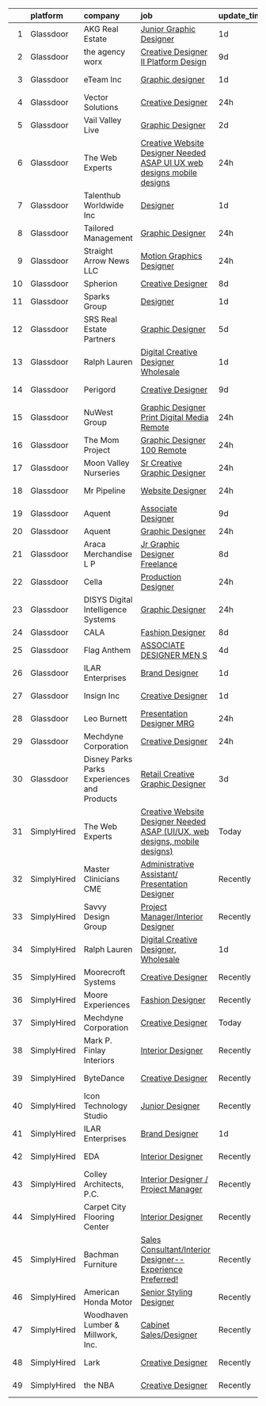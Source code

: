 

|    | platform    | company                                      | job                                                                                                                                                                                                                                                                                                                                                                                                                                                                                                                                                                                                                                                                                                                                                                                                                                                                                                                                                                                                                                                                                                       | update_time   | location           |
|---:|:------------|:---------------------------------------------|:----------------------------------------------------------------------------------------------------------------------------------------------------------------------------------------------------------------------------------------------------------------------------------------------------------------------------------------------------------------------------------------------------------------------------------------------------------------------------------------------------------------------------------------------------------------------------------------------------------------------------------------------------------------------------------------------------------------------------------------------------------------------------------------------------------------------------------------------------------------------------------------------------------------------------------------------------------------------------------------------------------------------------------------------------------------------------------------------------------|:--------------|:-------------------|
|  1 | Glassdoor   | AKG Real Estate                              | [Junior Graphic Designer](https://www.glassdoor.com/partner/jobListing.htm?pos=110&ao=1110586&s=58&guid=00000181d76dc5cab8f57aef4a4b9a5b&src=GD_JOB_AD&t=SR&vt=w&ea=1&cs=1_4226e98d&cb=1657176704817&jobListingId=1007985345638&cpc=3DB599BF2F4828F0&jrtk=3-0-1g7bmrhfch4e3801-1g7bmrhfui160801-0bd8220d04aa45e5--6NYlbfkN0Cp_WSJKd_Pz82imZmURPbhd3kYBsiZi4lpMLOH6vOlLCN-9PvZBA8RYGLaHFNNIHT1RTGKDHn84jeI_7favQgkIz3Obtc5Udoc2MKBcSCDP_RBgh2VwZFyfkiYo-s07fovGp_QnKxkV49C9kdlswmNKP7ebDa3SVAk778WucytpAzTkmXbzE4zVAvXhgHW2jPY6ZR02X6nVYfcL2447TYwclDzf_Tvtpaueo_etR56ajmPl7sxLrgyD-RdLipPZBxT5oTOMc5U4dxcvNFRiT5W4EJ9n6QmVYWwmBMJhzj9mAjvcUrJW9mHvj6BRD5TS54oOLQDmXaAJ7icgAbAwUbDAhgk2oLL0bjtRDlQ7Gw3D84qRucTDGrbqsgyZh0i7UNZfc_J66ZKXe8kqN8-VDeS1fUlX2WX_Daf_sBFJnebIwhMjTzPGrjwl0LH-Mc2oF49ZfAYkKn4cQ1mDreMdiBVSiPX8BPZhbvVhaaLPdJ1TzIjmuxOvbHYI1NrRhBX2WM%3D)                                                                                                                                                                                                                                          | 1d            | Beverly Hills, CA  |
|  2 | Glassdoor   | the agency worx                              | [Creative Designer II   Platform Design](https://www.glassdoor.com/partner/jobListing.htm?pos=120&ao=1110586&s=58&guid=00000181d76dc5cab8f57aef4a4b9a5b&src=GD_JOB_AD&t=SR&vt=w&ea=1&cs=1_4116bdc7&cb=1657176704819&jobListingId=1007967388610&cpc=47CFDC01B3F81FAC&jrtk=3-0-1g7bmrhfch4e3801-1g7bmrhfui160801-ea421f23190e490b--6NYlbfkN0CNOKpjDIEH11s39GTuUki_mvxNbnX5BtDlH5CMrheAnKze_5JrwQ4joDkGUDohP_RmLZiMGzOHyV62I3uscvtMeEOIZnFMwNxg_rIRdYxDc49ZBV4M2uPsZyeNR_NLMwYvhagTLkk-lC0Yt5l_n_BfvjBySzzq1Std7DAqX26MZ-MtoTjK8Mmes3cPygVqJkuvrqRPH86p_w-lCCLNaqIoOJm1LGLfuD2BEBK0Y2b0HfKnQX8Q05SNEfzg3DIybYrI8u1sImJ_enBD4dktrypkW-uxVIrLvu6DiKIKrnpGaD8-bLWfVCyRtjNgLt1ykhCfgKu6Vw1WtincyOty-Uh69ReNTuXxAwb4pd-EbaTL34Fm-jZv0x7zavAidRm8xLX9h4hdk4iZANTv1ns_ZDHjzROVR9iv0eEVLzrW4llUoa-6Ohf9Yt03c3YagqlRECQTwrC1l5_H20DxoF-gRffKJNDQiyarfE_EjAL_oS6I9dDuCi7yDxki2Zf1Yzodp0q-d7giJ5r5had7dfH1fVwQ)                                                                                                                                                                                                         | 9d            | Bristol, CT        |
|  3 | Glassdoor   | eTeam Inc                                    | [Graphic designer](https://www.glassdoor.com/partner/jobListing.htm?pos=119&ao=1110586&s=58&guid=00000181d76dc5cab8f57aef4a4b9a5b&src=GD_JOB_AD&t=SR&vt=w&ea=1&cs=1_16280847&cb=1657176704819&jobListingId=1007986351950&cpc=9908D8D4413DBB8A&jrtk=3-0-1g7bmrhfch4e3801-1g7bmrhfui160801-f825e0b7b61fe252--6NYlbfkN0Dtmpfj98iB4C0jJJOWen3Era3IQfJzNZ4PFwBIKpo80E20bU78zJ3qEgsYTK5DSPzLLkBVNyadh0rdH9EF4yLyau84lI-dsFyU0Rlj9TyWPzzbxg0XzhRA7rZ6QIexTYRXlMHvtOncT7tygNVqgTozYyKwrg4XeRQTpqT0o1qjjyj8pwWZt7ssGpT7OSNAYfZYNfHuJlaC5DDZKfZrmLId2FTFnprUNMHDi3vPRq8u-n7o6kFCzHIi4wxhzYynT_YIqb854HfTmB3oe_MWg-fJa4QNusG9VgnOTbTmTRrbjdjo1jY8MpTVONIsO9bKV5ZJH8RF8CA1LpkE2rUNmk7-MVaK4-0uIRyJKNgso4qfGKGEO4-ZRCMPFfod6dVkA1fmeP7avSAA5_FN0BCiCW7cfO9zEk3F1gyW3rDUc89ySp3xyMs81qC4ipQoOJDYDAO2RVhN-qzW62k5tcFgsrmeroB8A0x2jL8wlNeQkuYC-CyIf6JA2nq9OSiiDbVtRho%3D)                                                                                                                                                                                                                                                 | 1d            | San Mateo, CA      |
|  4 | Glassdoor   | Vector Solutions                             | [Creative Designer](https://www.glassdoor.com/partner/jobListing.htm?pos=123&ao=1136043&s=58&guid=00000181d76dc5cab8f57aef4a4b9a5b&src=GD_JOB_AD&t=SR&vt=w&cs=1_faeccb38&cb=1657176704819&jobListingId=1007987063991&jrtk=3-0-1g7bmrhfch4e3801-1g7bmrhfui160801-9cbdacf844987992-)                                                                                                                                                                                                                                                                                                                                                                                                                                                                                                                                                                                                                                                                                                                                                                                                                        | 24h           | Tampa, FL          |
|  5 | Glassdoor   | Vail Valley Live                             | [Graphic Designer](https://www.glassdoor.com/partner/jobListing.htm?pos=126&ao=1136043&s=58&guid=00000181d76dc5cab8f57aef4a4b9a5b&src=GD_JOB_AD&t=SR&vt=w&ea=1&cs=1_c4a22cc2&cb=1657176704819&jobListingId=1007982837774&jrtk=3-0-1g7bmrhfch4e3801-1g7bmrhfui160801-a68e0fb8a05972df-)                                                                                                                                                                                                                                                                                                                                                                                                                                                                                                                                                                                                                                                                                                                                                                                                                    | 2d            | Remote             |
|  6 | Glassdoor   | The Web Experts                              | [Creative Website Designer Needed ASAP  UI UX  web designs  mobile designs ](https://www.glassdoor.com/partner/jobListing.htm?pos=122&ao=1136043&s=58&guid=00000181d76dc5cab8f57aef4a4b9a5b&src=GD_JOB_AD&t=SR&vt=w&ea=1&cs=1_86dd03cf&cb=1657176704819&jobListingId=1007987314718&jrtk=3-0-1g7bmrhfch4e3801-1g7bmrhfui160801-006496345e05e91e-)                                                                                                                                                                                                                                                                                                                                                                                                                                                                                                                                                                                                                                                                                                                                                          | 24h           | Remote             |
|  7 | Glassdoor   | Talenthub Worldwide  Inc                     | [Designer](https://www.glassdoor.com/partner/jobListing.htm?pos=115&ao=1110586&s=58&guid=00000181d76dc5cab8f57aef4a4b9a5b&src=GD_JOB_AD&t=SR&vt=w&ea=1&cs=1_5e42dfd1&cb=1657176704818&jobListingId=1007985164553&cpc=D2F1DE17EE1F43B9&jrtk=3-0-1g7bmrhfch4e3801-1g7bmrhfui160801-235263681726ef77--6NYlbfkN0DpwFV3tuw9vFlML3xauMsT_S9XsNg3VdZNHiuyFzGFE3ciwNCiWa1qTVbJP6xa3o2LxMMZ4nmOrbQWZZmSeQSJp7jAIF5wJnYo_xm1wwDSxS-33VXueNxlzEwkCa_xbDXKP2wax79ACfvm58Wh6fbEZxSlqzx40MWPxA-XTeMtz8S7Ounmxh-1EjWngoibK7dLhR7L6onrtQ-9M4GhVD-ZAOYr1GLCKg5LKKOI8uIUAQd61B23u2VMXJj1H0LkBiH5zTkxJrsd_EYM7eMFRdw8NiWGh4Z1StcrRVmt8LQ3qGyQwsg2EDpCDeN9cobU_YlNC7JdnHcuUc95C-EvIH2xz6q9GvvlTWswGsHRQ_3_F9Pi7drqPkl7iTYfCc-P6LspEcmiC6OvvuAKjA7Q7g5RSTvgjTYJ5HhaBZ65JK9MXgnVL5drdwJjCmw5T4sIpW7qU_jRaUqzklOuI2_X6s0kKf_qgymOITmn-Fc_YssEaqrfR11FkpDA67oOwKAEPfPRcp5kDl6t8n-S1Ds9CLsyWLym_RvLKgI%3D)                                                                                                                                                                                                                         | 1d            | Newark, NJ         |
|  8 | Glassdoor   | Tailored Management                          | [Graphic Designer](https://www.glassdoor.com/partner/jobListing.htm?pos=117&ao=1110586&s=58&guid=00000181d76dc5cab8f57aef4a4b9a5b&src=GD_JOB_AD&t=SR&vt=w&ea=1&cs=1_0aae627e&cb=1657176704818&jobListingId=1007987678916&cpc=149B3D5996025BBA&jrtk=3-0-1g7bmrhfch4e3801-1g7bmrhfui160801-90081b956df9e8f2--6NYlbfkN0DI_pqscLjs9LkB0jlO39g2s8RE9SCHTdataN4HV1TulM7Ds4Lr1PIsy6p-3eh5k9axSY1fVjnzIkrEYNmx2gGcAbIxjgjl3Q9yHAJfz4HDJ8vIuEwkn6JAOuHk9tJJxrn3SUJSF_EZej4JLQMHChn94zKg8L1kGMQvd-NKOfrMZXhB-N9Ol2jd2iWNwNqsM_5qtRhmPiXp824kNJsTZA7wOv9CvuDYzC1D6bCdO15MMAepUnLQmwp09aTSRN0LupSw8n4kTmYcOvWlv8Im9nSyZVsjCPMoOYVjYw2dkEdciFqU0hdtiq-N3a5tRlN4zoy9YvEBIqU4HAyhuSPY2L9Y8D6UEtg1AGD39FQGdgW6vHOgGGXNT2Y1KXlB_QC0T4Ld5TpvOPLA2gjM4g-bNXpWawUWq0c4XwpfQROhKVDoPfaG4uWT72xYjfX_gN2qYIsRy4Rx4aTUtv_nEyPxBWPcSLDuSTUu8Iz1Aq4LGgiKNOFb_DtLMV5MX0Mw-lqyhMdLl03c1EbK5RUV9a5HF8gXSGUH4GYTrWo%3D)                                                                                                                                                                                                                 | 24h           | New York, NY       |
|  9 | Glassdoor   | Straight Arrow News  LLC                     | [Motion Graphics Designer](https://www.glassdoor.com/partner/jobListing.htm?pos=106&ao=1110586&s=58&guid=00000181d76dc5cab8f57aef4a4b9a5b&src=GD_JOB_AD&t=SR&vt=w&ea=1&cs=1_fcab255c&cb=1657176704816&jobListingId=1007987650899&cpc=FF950A86FEA5DF54&jrtk=3-0-1g7bmrhfch4e3801-1g7bmrhfui160801-0780d66dbbfcaaa7--6NYlbfkN0ACu_hgM4mYOpGjE6TXudS1eLEYdlotK5aSiNrSIRlNjsl06Sth5X-HOOLlwkXztptkoiuviZeOgNHpe5066Dl_gajgU5GQGa9Iku301YpcjA2S1YWv4lXWZ3Zkl5rQrSWge-vdu21f5eev5cF8n1fe-qat3fU0C9pw20ml-mJt6jEtPT4vnVEwDheONoIA7SY8qoW-fJEnJm8N4-3iFwYQC7nb-Zpd-4rMJwNKAHADCvUlmazoo50zGR484pL3aX0flywpO_oxRKO26hNzWUb1Q4bMvDNZK3MY4SD_wl7BHHtbcbdyDenvT07uPOv4PWGqlapNIqpowNdwdRlIgAFcIinrhQe-JLcXVRBBUjkYHPCnwDih2qEukwLiu0BHrFzuvkDBWA5vwHTWkju_oHTafk2qatM2qhiPyUIStK-20sj2j3h1_GmadoqZAL1AzwZUPCC9o6KHw1brJO44zE6cMn9khlIkh2dSkHZJiF0qMzP3CexTtq-jR7OyDJQaujXJdpVsoSL8tw%3D%3D)                                                                                                                                                                                                                           | 24h           | Omaha, NE          |
| 10 | Glassdoor   | Spherion                                     | [Creative Designer](https://www.glassdoor.com/partner/jobListing.htm?pos=109&ao=1110586&s=58&guid=00000181d76dc5cab8f57aef4a4b9a5b&src=GD_JOB_AD&t=SR&vt=w&ea=1&cs=1_546ad9d4&cb=1657176704817&jobListingId=1007968398628&cpc=26740BCDE5E48596&jrtk=3-0-1g7bmrhfch4e3801-1g7bmrhfui160801-a004ee921c75ddfd--6NYlbfkN0BpNZHkGCYrNx41be8qaaTe0TzeBrdPS_PZvndxEDoRqCuH3CNcO_WgIxvH872q8BX-7iqETQq2o4DhM9gu2Z8ux8jUu5fKgiJQEN2ZBoisA4QWu2kSLHOEa8QUrQ9bbrqrJltAIE8KLgbM7W-fojAnViAWRJ_uk4RFZMsJ4iln13-cpJy_LFAPoxV-GOYumSrul20bHFBX7lvVgnHV7xTuTzW-f9NU1bNRq6apSHFdOj9jo2ZAuo1g9fQLm9Y69kjAKkd0KPXrPWNxWt6F8O6PQdkzxeB1KUAj-N34sjbJgdpfnefnPvou7o8QwXlzKElXmSICalXhnQwwLv-dJt21uPExkNwJgmxEwwgQAUadQm29VW3NkTeZymqGAJfPogyHvAb508GSyGJhkAK06E_BTej67xjqIYHrZzZ4XXlW-efm6GmbOcioA2GS93m3iVfeTsFCbb5ue79hKR3TijIh3gjA8wy0vy-pxgMfV4HREi3YunfQVDD5yb532z36e5E%3D)                                                                                                                                                                                                                                                | 8d            | Lebanon, IN        |
| 11 | Glassdoor   | Sparks Group                                 | [Designer](https://www.glassdoor.com/partner/jobListing.htm?pos=121&ao=1110586&s=58&guid=00000181d76dc5cab8f57aef4a4b9a5b&src=GD_JOB_AD&t=SR&vt=w&cs=1_71eacf89&cb=1657176704819&jobListingId=1007984907906&cpc=9908D8D4413DBB8A&jrtk=3-0-1g7bmrhfch4e3801-1g7bmrhfui160801-0cdb011dd245df0c--6NYlbfkN0CVbIAoVGlVV0muHIzlWY31dYj5hrVkKa7qBWZ-hZn3g-zWnitpxah_RyLopvrEJPKEAMPXU9HMaS80CXI05aqcrVwhsRjOUcSxdkVN9CKtUgpNsvbGofoE7kpAYqOOMva1hBxHUW74frjAQrMulyw2A9Vetgs4W6ZzE3A_m1H_MrNXR-RZ-yBd5HaUpA-sW9OazwDKtr_7_N98fxw6cz-rFd5okIp9QDxj-R9jvrbAwTGPG4q6U9xt9kZBUyDDk9hzqBTTtI9TGfFfQbu8fl99qnx6GcJmzAxPWr-hU3plB9eGaVX8cBSepL_s4qadcbE_H8j7V5uHJrqpKm_JEmjfYNpmw54mQHwhvrj5g0-VMyZZ8N1UP0-qC8C9c0kXal9wuvwhA2lCM5kl5-QsXFz-J1vZUAWSp1WAa-hO3uDP8CFUydMA02Tw43c1z1sfxmrnJBuPAd4RGZVxZCeJJEK-4lcA4KGuEbyApg8-F-paUxYW67lu99vJBjngI32SZUA%3D)                                                                                                                                                                                                                                                              | 1d            | Rockville, MD      |
| 12 | Glassdoor   | SRS Real Estate Partners                     | [Graphic Designer](https://www.glassdoor.com/partner/jobListing.htm?pos=107&ao=1110586&s=58&guid=00000181d76dc5cab8f57aef4a4b9a5b&src=GD_JOB_AD&t=SR&vt=w&cs=1_9152846f&cb=1657176704816&jobListingId=1007977616614&cpc=1160948BCBA38B5B&jrtk=3-0-1g7bmrhfch4e3801-1g7bmrhfui160801-c1dc350f3ee8387a--6NYlbfkN0BHMV8lgCpHIndQeE1Vwli-yfbQgOgfRkypwmneGDEi-39pInpJQ1S6zbMaquZVZg_UViHIGMjBoMShSyfTKNiJ2bb-drr2Hfzl7FkYmvSakC9Pw8zoB5VogRqG3JUFu1NJ2-kggYnsmGMYTRjbGGMUkK8X7nxFWHBIJcRK0w-iMUSoukeUWtbVJ787ZdOv2nk8lEI9wrusKIAcXo1MsbDTnslVKx5dWFG_odjeq9pmvIill1BVyUlxP6Qt7WruzIzi1NIiDDUJNZKCniUv3JUqRbGe523NrULYOArse33R21OD2GHZq0_ZT0MOhwW6g1TWBz_KoMN12jqBnukKanRyxMFd8wubptdGcHwcY63VqXt5G6b_p6FCpwz781qK2Jr6dd0KZHHOfWCaj5MkcRHwl9LhfazSwxha8zCzSii7nacpDw0ww73aqGUUvrMhSZRRJMwhmYWaFP7pAFJ_e3FsERj-C8Wvk25EUVWVJV4NbULPRG_X1WxMC_AW2mZA6BKRTQSWMftyNr8qrobW1ZKDvw8DAl0pTCVvJPHQ4SKgjQowxvgpRciT2WQzwPhwq34%3D)                                                                                                                                                                                      | 5d            | Atlanta, GA        |
| 13 | Glassdoor   | Ralph Lauren                                 | [Digital Creative Designer  Wholesale](https://www.glassdoor.com/partner/jobListing.htm?pos=127&ao=1136043&s=58&guid=00000181d76dc5cab8f57aef4a4b9a5b&src=GD_JOB_AD&t=SR&vt=w&cs=1_ce48dbbb&cb=1657176704819&jobListingId=1007985119112&jrtk=3-0-1g7bmrhfch4e3801-1g7bmrhfui160801-e7ecfeeaec9fccb3-)                                                                                                                                                                                                                                                                                                                                                                                                                                                                                                                                                                                                                                                                                                                                                                                                     | 1d            | New York, NY       |
| 14 | Glassdoor   | Perigord                                     | [Creative Designer](https://www.glassdoor.com/partner/jobListing.htm?pos=129&ao=1136043&s=58&guid=00000181d76dc5cab8f57aef4a4b9a5b&src=GD_JOB_AD&t=SR&vt=w&ea=1&cs=1_b44f6b3c&cb=1657176704819&jobListingId=1007965882275&jrtk=3-0-1g7bmrhfch4e3801-1g7bmrhfui160801-947cddda0a277104-)                                                                                                                                                                                                                                                                                                                                                                                                                                                                                                                                                                                                                                                                                                                                                                                                                   | 9d            | Branford, CT       |
| 15 | Glassdoor   | NuWest Group                                 | [Graphic Designer  Print   Digital Media  Remote  ](https://www.glassdoor.com/partner/jobListing.htm?pos=102&ao=1110586&s=58&guid=00000181d76dc5cab8f57aef4a4b9a5b&src=GD_JOB_AD&t=SR&vt=w&ea=1&cs=1_7fbc52f3&cb=1657176704816&jobListingId=1007988341618&cpc=5075878B7C32FFAE&jrtk=3-0-1g7bmrhfch4e3801-1g7bmrhfui160801-b5671cee6b74a1b7--6NYlbfkN0DWCPMblvXmg65e051I_4RS2vwM3HfOIbdzHgj0Ry8eUTX2grtM8WtZedPS-r9tmH844Ak2jQAYXTWcYgTqVvp2WQmGK01gyq2EfbkBOV9O0PbhnIEdyKq3J8R6dyWLmh6vIsSrCmmjl1OQVJcCZ9ATk276R7meshG8sSq8iRBoOypBHYhX-uFBD9YiZWfq25IN5MmUOq2uBgc4LZA7Xe1U2H3dD39yuZ47g9oDDlw95_LPYpjA_Rex_gPqHgkghHmPL5iWFA_pDWARG8KdtzE4021VTUFsv8FXg9buspz_rZwfpyy1goSJ0K9aeUoiiYDh7qZH3j0Dk6TGXZEAbFgXnEpOTNJpYleYNU7zL6QofIG0KYMJ9DiI67e8iodARCezKnp4kcfbAbnmCzCB94UMpAJePoSMspKxkxuxKncFB7FvRUxH5OzgcbXeMAgQ1mjDlP56g3k5XEqbRLy4VEKurRFtMEnqQ8QGlU_LR5tOutvSyQCdfGd34uKfYm5YXt6BqbiuFgj762jpZueTM9Be)                                                                                                                                                                                              | 24h           | Remote             |
| 16 | Glassdoor   | The Mom Project                              | [Graphic Designer  100  Remote ](https://www.glassdoor.com/partner/jobListing.htm?pos=113&ao=1110586&s=58&guid=00000181d76dc5cab8f57aef4a4b9a5b&src=GD_JOB_AD&t=SR&vt=w&cs=1_414a1eb6&cb=1657176704817&jobListingId=1007987865662&cpc=D2F1DE17EE1F43B9&jrtk=3-0-1g7bmrhfch4e3801-1g7bmrhfui160801-969b4feaf08576f4--6NYlbfkN0BDp_epf89aHDQhKpPegNJQ_ldQpEFZQsM9OcONMGxWx6pU56EKHF58QjVdAUvn2gVWpkrLpX7vbb3ORdfjKY95xPDn0Q6wFEz3kaxCLlVrlJcsWX1wsGt37oDWjpmfVsyNesn5vfgI7RVzp_Ku_ujpggtNZBDw_33GE9WiXOwo2TJjQqnOmc_85HUEupvFFLvG8BPw339o8LB0uTqKvhV9cf67o486DsRq2kN_yCxSOohsu1EUK09HLqPOjR3x428ILjPicVvnD3wG7i3b7glaj7XtcKM8w8H3bsAnM0jicRQjn7fKwCZLb2Q7ah0lUgU0To1v1kX9F-feutYcvkV5is_9NdBr9yYAfyCYFafcy0rekRQFrTfsfzwdA1R7AxgoxysK-KE5sqHYpcPxmvqygVqqLvNlV6-Fk1RC7SQrYO6N9XSYM7ggjoc85gEQRNiVVJODU_mceN0nFDUN3OI4FKZQL2OfuzPOxNCVocTFfRuXukJN_wv6ruD3EPLcaQBx4zCxhmBRg9f6hkgl1SIKBMTlsYwtlVoe0UVUW44xmgfyhMJN0qHgSTchM6EIODbhXdTUWoaSKA%3D%3D)                                                                                                                                                          | 24h           | Remote             |
| 17 | Glassdoor   | Moon Valley Nurseries                        | [Sr  Creative Graphic Designer](https://www.glassdoor.com/partner/jobListing.htm?pos=104&ao=1110586&s=58&guid=00000181d76dc5cab8f57aef4a4b9a5b&src=GD_JOB_AD&t=SR&vt=w&ea=1&cs=1_46eea2ed&cb=1657176704816&jobListingId=1007987586374&cpc=F583A5AE0DDDFE3A&jrtk=3-0-1g7bmrhfch4e3801-1g7bmrhfui160801-2dc8b1d91e759f31--6NYlbfkN0CtYVjMIh5haAAiJ9gOyIueHAJ7ifDipeAmUsIwS91L00T9yPHEV-4ryS8uDvFbiFhYj1v6lxMLSY7PZOCO0MrMz3iTwxexNbaphAbaDXZO5fHYbEtv-UGMBItqODB3n2k7RaCx5Nql62VwAXgZsj7B0aB8z1MnQ4WQwzOwrYBW7dNPiIRuztUGl9bTwUvOQuIcB_4HTCGc1Q-jc3S-ybsPnpxMBl6A3keDIo5rsLx9-QAbJmZoacRx8HsN2UnPjJwHdIwHSvFtX-_BBFbnsYbm8444-byiW2ZF0SF21IMbIewJSQJrfLyLnpUAIrtPKn-Cuoaepl7Kc9VJJ85ZLTcljhbypsLMBbTmwDxseZz3ZQTOBzEi2VpO21LwjE_DxyudWRezok_A0BRGf7MZ4Umb9BfXtivaKcLUNMKxPdAm0tibQD1HKftPXp40nIRDslMNRX7akLHhpEZp6MzbDuUSEft0xy4AKd5TO9d9q7eJcjoLMtAPcBeXS-UICpxus89fMvBBbG2wYw%3D%3D)                                                                                                                                                                                                                      | 24h           | Scottsdale, AZ     |
| 18 | Glassdoor   | Mr  Pipeline                                 | [Website Designer](https://www.glassdoor.com/partner/jobListing.htm?pos=108&ao=1110586&s=58&guid=00000181d76dc5cab8f57aef4a4b9a5b&src=GD_JOB_AD&t=SR&vt=w&ea=1&cs=1_eade0cb3&cb=1657176704817&jobListingId=1007987666912&cpc=444700D72F2ECBCE&jrtk=3-0-1g7bmrhfch4e3801-1g7bmrhfui160801-92111ec48a694d41--6NYlbfkN0DrJS_LwZklX3M59ZTS6ZeYfjwn8yaxg8-_neJjO1fhRzkpWMZ_oaQBkqJ098Lc0TxhuNNsE6zmRqCv_Hl1VlOBPGmap7Jt2iSaMryULV719PUHKeRyWwYCbRFe7D-IO94GiYBQNwf-pgnIXH_4HhiAls1m0LOAzdWsbT8ibrnCYtekQRsTfhrzoUSIk5VDFdy670CP108OXukfBNR43SU7U27k18hOc3uVkDYjZa-v1qKBb8vQ5Daov3d9C0w8yKOit_biO_n9ka-eT3cVlpOrs2_pV-u2QHSC7PRmYVEqcE0MUwpQnemcPwasZrL4Os_nnwA--W0CJWY4AiajgpPQeUHIzrFwrJ6TkLy0YMI6rZvykLHXVUhJp21UP6C-ZQfT1U6DQL5ABcA5veuxiUfQ2sTzjklYnPPxAJa24ZCxyGZSYwfeCINcDdmdoPOUsrHqHZSgL1ajONZuF-vARt3un-F2KCb39AvRKIIynNrRfz-nO3fXV9JvMm2ufe-VewE%3D)                                                                                                                                                                                                                                                 | 24h           | Lake Worth, FL     |
| 19 | Glassdoor   | Aquent                                       | [Associate Designer](https://www.glassdoor.com/partner/jobListing.htm?pos=118&ao=1110586&s=58&guid=00000181d76dc5cab8f57aef4a4b9a5b&src=GD_JOB_AD&t=SR&vt=w&cs=1_1fc115df&cb=1657176704818&jobListingId=1007967009814&cpc=47CFDC01B3F81FAC&jrtk=3-0-1g7bmrhfch4e3801-1g7bmrhfui160801-0ce42a78c9c5330d--6NYlbfkN0DMrcEu7yrtATojKJA7cEzGQ3FdRGWLh0CZQInL4ECGI9gD0Wolx9R2EDT7B77c2cSBaBpaiKgMXBVGPHKO3a_nlJDGkXRg-DCk30KVRFz7PnOv9t4EfW4Q7q6c9cvE6KRjTHAM1Yc3W_RLbIqduAiwSYS6TqQ1JGIX9VJUylxU42zF_DHc-XGdRMUPbwmGUR3-8eBX__3Q7VdKH5IN_EdCdS7vBnY914Jvzqy_UXQdKrm9uiS-0CrQxyiLAzLpJtHelAtqWhWulb7ROTR5dcyCfW-eLmZIGJciGm7_BB9rk6tTqBhhBXR_u-LUEWVc6OcKu0XuiyxsiF8KgX7AFFadA2m1xfL83PeXDo39iyWdRUhBWaloxLVDrYUq4KAqZ8fQtA1fuRb3atuPTpBAfHlsWNIaoQxSOYkM1V-C0cRU6mUoFnZpBA3UCUfZtsUdTBm-4g4t7UB9vQ%3D%3D)                                                                                                                                                                                                                                                                                                      | 9d            | Remote             |
| 20 | Glassdoor   | Aquent                                       | [Graphic Designer](https://www.glassdoor.com/partner/jobListing.htm?pos=116&ao=1110586&s=58&guid=00000181d76dc5cab8f57aef4a4b9a5b&src=GD_JOB_AD&t=SR&vt=w&cs=1_c92ad348&cb=1657176704818&jobListingId=1007988996665&cpc=1160948BCBA38B5B&jrtk=3-0-1g7bmrhfch4e3801-1g7bmrhfui160801-d52aca7df62de0a8--6NYlbfkN0DMrcEu7yrtATojKJA7cEzGQ3FdRGWLh0CZQInL4ECGI9gD0Wolx9R2v-Aex0-GK042anucAX0UHAFAOZzfrb71RaUo5kU5NRbNy-NsEMl1LCrzajUtzA10UAE84u9e-MwLM1_TYh0_bh1m7rzdxuUI1PJE0uGSyUy0yJb0OhvDaXAEb1MDpYJP7f0ic_SOO3jTW_X5rfgNHpnPr2zUM-IDSxvgBjWHRV2JIMbINOsbFsqwXtV3ZySZbja4iAsw_HKMcDR8i6cq91aVBIEYfcQGRVGXDdfymZ8qVBbMq5DyjLObgxqxD6595FQhqoxXcFRZGUT-tnKXt270vJoqWuiWkoWQW-aA9lHadbfXDEF-TpQqMApoOAudpFNBA-2QYMdloyh4JU48Wtqa9eemBQ0rZjDr3us3TuxUnoTKkQCqPubzgyumx5PzX-Bb7cE5zeanKaBgmMQpEMpjMqIXsrxu)                                                                                                                                                                                                                                                                                                    | 24h           | Atlanta, GA        |
| 21 | Glassdoor   | Araca Merchandise L P                        | [Jr  Graphic Designer   Freelance](https://www.glassdoor.com/partner/jobListing.htm?pos=111&ao=1110586&s=58&guid=00000181d76dc5cab8f57aef4a4b9a5b&src=GD_JOB_AD&t=SR&vt=w&ea=1&cs=1_c6286c5f&cb=1657176704817&jobListingId=1007969224262&cpc=8795CF9063CD573D&jrtk=3-0-1g7bmrhfch4e3801-1g7bmrhfui160801-4f202b68e8795897--6NYlbfkN0C5jinrRu9OFhzXOfMFG0wpnKYKfiIowwwIeRu8MnNJgc43Lf5OFtMVXfVG-wWgMYDgDAzBkjvsXjKsXQ7SrSkLqya4QFyStzmb1_W01uclnUgAK8sxOWNnjIF6s-qGzhS7Kc8xXrWAM7esJsagZJAwRebVVFNtMgVKaja0ngpl7nMb2LUak-EuKTRrK7uXXnVztmO7MMrCd011tSxsfIuM36Qp-nGS2lbP3P36sbCqS4wtEOqKeqCtjo64oviMPhtY_a5kU9wDf-NalRMNzWeQxDzhaiIGEksur0IumCNabwjOQR2oMwH1ZDHvnH_PiIBMt06xCUM8fg5wEnM-nQeLQusMLAw7bgWWI1hYSCGC-Pz2pq4qNRZZImwutWnadbgEK5y6mebOnonXhW3XZVm0uqOi315P_GZj4EE-xa18F20UZsx0dV8qr1LmHkLvtG6V5yJXVAV5XLidb8sOfy7xHK95vj23Fg2TqKaSPGW5VnX9-JfSDH-hFblf9SjZUVE%3D)                                                                                                                                                                                                                                 | 8d            | Remote             |
| 22 | Glassdoor   | Cella                                        | [Production Designer](https://www.glassdoor.com/partner/jobListing.htm?pos=103&ao=1110586&s=58&guid=00000181d76dc5cab8f57aef4a4b9a5b&src=GD_JOB_AD&t=SR&vt=w&cs=1_3a19d867&cb=1657176704815&jobListingId=1007988004455&cpc=F41FEAB56D215062&jrtk=3-0-1g7bmrhfch4e3801-1g7bmrhfui160801-661a33f648736994--6NYlbfkN0ABL5jwqrJX8j4-zsE1pdctockIOMh3bUiDojLxDHSgfnyfdrl215GIT9Vdrv6w9Un7pt__NKFrEMXdFNI_-gXMZ64BdvBYCKAUevBPGXI9NHic9JvK49a230Zb2X6vcVYsrNyAKFJIlLC1TSb_-oWrcLHXJ76qSu6kicEr981IggWbCYTOMHxQIlXqOzqIxDim6CctQwb-hWKlXa0UCZPqTgdjJ__qRluEuMqMDH3QroDYnC3TwD9P4GuXQ_YaCiRC3sZMPBKvZ29hUnsb7uFJp70xRWnuSFZRYA-HcLb1BUiBN_Ikuqf14XXFS9yKbLahhR4QLA73JogYT_na7HLz-x3yi8deoKW3hFJURCmxTSKIyXpIR9pPenPl4d4wV6xZStRp19J_YRhB-0XiOdqAJbwfkqmZUduWLczigekkPyGpM1P45X3jtMMx3HAjB0hzdy8pG1rbCgzIJ2YgWIg1JM89UFk8ZqyPQn0QQle-o3G2FCPNU1o2MPwUtnLn_mLZWcXqEVZBCtlUa5rLlr9alv9RVZ2r0gptDJ79phaM2I-LWA1n2spbW-eOOUBag14xpT3TkN6LOFEchw6i0denmnp1lktg1VhfgQ7BrndCOcpxhMJRfFOpzRF-C4atdazRjH5B7Y1fOtuQ-twts9H-DBXq9p5NZA8Z5uRa-wEYjYnAFO1lHnlyhqZQ3YRcoQ1_c5wGo7RDEjDYoxFREe9YFP-cL7PLHYFFsYHPgopiabp90Sy1iUOK) | 24h           | Dallas, TX         |
| 23 | Glassdoor   | DISYS   Digital Intelligence Systems         | [Graphic Designer](https://www.glassdoor.com/partner/jobListing.htm?pos=114&ao=1110586&s=58&guid=00000181d76dc5cab8f57aef4a4b9a5b&src=GD_JOB_AD&t=SR&vt=w&ea=1&cs=1_5624f5df&cb=1657176704818&jobListingId=1007987357364&cpc=2CAED5C921A5F994&jrtk=3-0-1g7bmrhfch4e3801-1g7bmrhfui160801-c5fdeed2c598756a--6NYlbfkN0BTYkY06FZEdAAtNWO-eDAfNklmfZymsMF6eFRONl7rAMN5x_2sHrqXfWPo9rHDxSN04lXIbLD3bArcHXdY4c_HDdgbzv1wwfm4jsuW0no8ONEe3ultX-5j9V53RPV9CB5wyEynEjWmY32jdBoDLZ-C6QJvgIH_tdtUG_Z9_7UCQWRPw0ehQ8NSKz1R6SRz3hXBcoHzU8Acnx_1O9Sc8jw9FWioQddbLmyaLhojeoSSBG-HfVh48fOu0KjyebgjcgDAY-utviu-CZDywBfOkuboMlEsA6ZVa0Fg4Fn6t_cUJe-S8nCmnsHq4Cd5ynjBgqtmfQhappxifCHgzrS0ortNG8s4AnwLVHLIhP8rg6YbO9ox19oY7kmKJcb0BMvO8ojyJfSXpkxDTlaEVvb4DvnaIPHHEB9ZykARaYKK2ErdpvWHr1EVZL6XrTUjMD2nHNWt6jae1_C2YWT7kYTN5Gg1_rwGiBDaXGUM10nB1uts-jvm1ag42Z2-FKkvOeX4JB9EzXacLXjakQ%3D%3D)                                                                                                                                                                                                                                   | 24h           | New York, NY       |
| 24 | Glassdoor   | CALA                                         | [Fashion Designer](https://www.glassdoor.com/partner/jobListing.htm?pos=128&ao=1136043&s=58&guid=00000181d76dc5cab8f57aef4a4b9a5b&src=GD_JOB_AD&t=SR&vt=w&cs=1_750c45b8&cb=1657176704819&jobListingId=1007967823556&jrtk=3-0-1g7bmrhfch4e3801-1g7bmrhfui160801-c119f910c212df36-)                                                                                                                                                                                                                                                                                                                                                                                                                                                                                                                                                                                                                                                                                                                                                                                                                         | 8d            | Remote             |
| 25 | Glassdoor   | Flag   Anthem                                | [ASSOCIATE DESIGNER MEN S](https://www.glassdoor.com/partner/jobListing.htm?pos=101&ao=1110586&s=58&guid=00000181d76dc5cab8f57aef4a4b9a5b&src=GD_JOB_AD&t=SR&vt=w&ea=1&cs=1_02a9c7dc&cb=1657176704816&jobListingId=1007979084565&cpc=CA5E2B5B7F82281C&jrtk=3-0-1g7bmrhfch4e3801-1g7bmrhfui160801-8773797b17f2a5f7--6NYlbfkN0DdNONLqhA8z6QrX6vw37qu8cGScUjPKwqVQr3YAsb4-7w0lSnzFnKY8SCv0xE284T8tavDDF_wdfbZLmTpOjF1Jx2H6-I5iO_9YwP3uPQlpvOZRqU3Sp2DfQNx2shQppRmasc7JMChvD2hj-8umlrK_mYAvdP6J7QvoV394LqvvCozgY4xX0NNf4GeiMamNd-AGWxSLx0GRoOFXS1u8hkq__ers1Nlnrb7cQfe2AoRCsPnWT2H8C1XTaYmVtei-IoiwwiuGbymgCqov-eu7SYCyhRYi-zYpJysIaEoK3JqTLhm7gYY99E90N7m_AGF4hT6rxBjh06WSQpAjM2lnLJWox5BU1onH6GtrVVe5KDsW13ANgAIbmYQMvRF-ipkvdEeIp8e6rcqg_702OnX2pviMv8fKHXP5ycmUOHClthufy_4_ptlNB6UhO37YQLjn6CrpzR4ipGVUAb-PrrlaeBzY4XB9-Vbn0Tx8PXoBcdJ5s1XUegFprig4dQLtfbhoziTDzZiEPphRw%3D%3D)                                                                                                                                                                                                                           | 4d            | New York, NY       |
| 26 | Glassdoor   | ILAR Enterprises                             | [Brand Designer](https://www.glassdoor.com/partner/jobListing.htm?pos=130&ao=1136043&s=58&guid=00000181d76dc5cab8f57aef4a4b9a5b&src=GD_JOB_AD&t=SR&vt=w&ea=1&cs=1_80635c92&cb=1657176704820&jobListingId=1007985047950&jrtk=3-0-1g7bmrhfch4e3801-1g7bmrhfui160801-1f2eeccfeed99412-)                                                                                                                                                                                                                                                                                                                                                                                                                                                                                                                                                                                                                                                                                                                                                                                                                      | 1d            | Remote             |
| 27 | Glassdoor   | Insign  Inc                                  | [Creative Designer](https://www.glassdoor.com/partner/jobListing.htm?pos=105&ao=1110586&s=58&guid=00000181d76dc5cab8f57aef4a4b9a5b&src=GD_JOB_AD&t=SR&vt=w&ea=1&cs=1_b3a6031d&cb=1657176704816&jobListingId=1007984732165&cpc=AF770993EC679D41&jrtk=3-0-1g7bmrhfch4e3801-1g7bmrhfui160801-10352e3008a4d234--6NYlbfkN0C7fcxraIdzsvBuRAAKcoz2JHalyF4dvZtw0iedxlhRNSq0CTcjZxntwIuJLpM_fHCbvxEZNEEDZ3KjFpU_1HZa05yLWhgiCU98bObb_lCNyvRgpVMb7t4juDu_QTzDSHgaxbDmM2Hx1hNgCbPbRu2J46N-qhmp8Sp9BAwoOJoaHndev22-qfo8Zs7MSgLF5E9cVboz6csCYqoZNfmMhHsrYiyG-sypiWBDvROVtHBHvfmTlrxkpkW3HiND33hi5e3G0LLNvSzGYK6N2I_mZ8BJW-c190y4Rhje1AC5lMbrpE9my2yif6n5QdcUu-NHwK0SLGBN_nAg2ELw0IfTYILy5rHjX1Y_9pzoiGAnhdeA_hEi5HTJx8Kgts04Vr6LMZhk2iR0zdTtaxf8vfrz017IZRqGuyj509PHXYo6884GW2cYnoycjKNkmTHSsk5HflF_rph-WBpMS1ZN-oen8YiQAwMeVadDBDGfvc1X437Q9EQb6K05TT81frkffFAeq-hWRbbYp8IZaA%3D%3D)                                                                                                                                                                                                                                  | 1d            | Philadelphia, PA   |
| 28 | Glassdoor   | Leo Burnett                                  | [Presentation Designer  MRG](https://www.glassdoor.com/partner/jobListing.htm?pos=125&ao=1136043&s=58&guid=00000181d76dc5cab8f57aef4a4b9a5b&src=GD_JOB_AD&t=SR&vt=w&cs=1_99235407&cb=1657176704819&jobListingId=1007987936959&jrtk=3-0-1g7bmrhfch4e3801-1g7bmrhfui160801-fc3ccb406e4de5de-)                                                                                                                                                                                                                                                                                                                                                                                                                                                                                                                                                                                                                                                                                                                                                                                                               | 24h           | Troy, MI           |
| 29 | Glassdoor   | Mechdyne Corporation                         | [Creative Designer](https://www.glassdoor.com/partner/jobListing.htm?pos=124&ao=1136043&s=58&guid=00000181d76dc5cab8f57aef4a4b9a5b&src=GD_JOB_AD&t=SR&vt=w&cs=1_0717d851&cb=1657176704819&jobListingId=1007987761050&jrtk=3-0-1g7bmrhfch4e3801-1g7bmrhfui160801-4ef0f1c13bfa6a63-)                                                                                                                                                                                                                                                                                                                                                                                                                                                                                                                                                                                                                                                                                                                                                                                                                        | 24h           | Remote             |
| 30 | Glassdoor   | Disney Parks Parks  Experiences and Products | [Retail Creative Graphic Designer](https://www.glassdoor.com/partner/jobListing.htm?pos=112&ao=1110586&s=58&guid=00000181d76dc5cab8f57aef4a4b9a5b&src=GD_JOB_AD&t=SR&vt=w&cs=1_88699d70&cb=1657176704817&jobListingId=1007980705479&cpc=A65DF3A704A48F9B&jrtk=3-0-1g7bmrhfch4e3801-1g7bmrhfui160801-bfb3c8749504faf7--6NYlbfkN0DAFTyt7pbDCC2JPO79CSdi1dIb81yjczP5qsKcZIxgiRd1qisRd4re16D_VG3-wzUYDr5Laf5XQhUwfgellGvkpZQR2fpOMDTWUrblJkHA9nrwRsykpBNJiyQUf1gm64B446Fv1IIOFymjflJQ8ASrqgrcYOigRINTr3js2BOZhjrO0Yo7FYNSv96RWLZ_XSB6gnn7MHPWFGZ3LUTDN5RK77b0aG4p2rnYSmMlml7YLkJ8YPvgUSos_xEEg-GLG0E80_woFUsjMCY3HO75j9-2G5yhgjFcicxj19KcDp9namB2p3KiwR0DxvB2ya4uzMVMuK5vdL3s4Xyo1bwIkI4LXapOPBhGFd6zI7CghL3Z-lPEoOzzAjPrjDWBvdN4Q6KfQN_Y7MHlwnRW5nGaugD-OtzC6UR3fLU4x1d102y_j9L8urz2O7g-r1UL5cL2aBMMFV17bnLpyg%3D%3D)                                                                                                                                                                                                                                                                                        | 3d            | Washington, DC     |
| 31 | SimplyHired | The Web Experts                              | [Creative Website Designer Needed ASAP (UI/UX, web designs, mobile designs)](https://www.simplyhired.com/job/l-egCQiYg6FAtzLn9s0wN-WzeWW5snE-ksAblGGZvNSlnpUcsuhHqA?q=creative+designer)                                                                                                                                                                                                                                                                                                                                                                                                                                                                                                                                                                                                                                                                                                                                                                                                                                                                                                                  | Today         | Remote             |
| 32 | SimplyHired | Master Clinicians CME                        | [Administrative Assistant/ Presentation Designer](https://www.simplyhired.com/job/zJ4yyBwgGArZ5xTMFyLFE8aNPWljvXEocnwItBVXtoCiIMSU2mkHfw?q=creative+designer)                                                                                                                                                                                                                                                                                                                                                                                                                                                                                                                                                                                                                                                                                                                                                                                                                                                                                                                                             | Recently      | Remote             |
| 33 | SimplyHired | Savvy Design Group                           | [Project Manager/Interior Designer](https://www.simplyhired.com/job/YsTVNp6nM336MjEWyi9A2oN5zVIl9wlJWq0tDVxZK_pWOgvFYeDoqg?q=creative+designer)                                                                                                                                                                                                                                                                                                                                                                                                                                                                                                                                                                                                                                                                                                                                                                                                                                                                                                                                                           | Recently      | St. Louis, MO      |
| 34 | SimplyHired | Ralph Lauren                                 | [Digital Creative Designer, Wholesale](https://www.simplyhired.com/job/lpLbGpHv1Z1LhI8pD40RxX3Y82rWxobfpLaasZpZFOStE-dwYwWKHA?q=creative+designer)                                                                                                                                                                                                                                                                                                                                                                                                                                                                                                                                                                                                                                                                                                                                                                                                                                                                                                                                                        | 1d            | New York, NY       |
| 35 | SimplyHired | Moorecroft Systems                           | [Creative Designer](https://www.simplyhired.com/job/ihNdXrABi4KLXIr6a8rpyYTwJQo9amTY85X2hRDUO-0uWV6Hfzk4yA?q=creative+designer)                                                                                                                                                                                                                                                                                                                                                                                                                                                                                                                                                                                                                                                                                                                                                                                                                                                                                                                                                                           | Recently      | Remote             |
| 36 | SimplyHired | Moore Experiences                            | [Fashion Designer](https://www.simplyhired.com/job/F0YdUO4YKzlECSuAU2ZVaiFIRXD6hjBf6rhzg1r2hFuffSFCtiCgoA?q=creative+designer)                                                                                                                                                                                                                                                                                                                                                                                                                                                                                                                                                                                                                                                                                                                                                                                                                                                                                                                                                                            | Recently      | Remote +1 location |
| 37 | SimplyHired | Mechdyne Corporation                         | [Creative Designer](https://www.simplyhired.com/job/VnzrovbLxN8HyOm48ajA2MpktUqGDGfNEquONd7U0tTl5ezC_x2eFg?q=creative+designer)                                                                                                                                                                                                                                                                                                                                                                                                                                                                                                                                                                                                                                                                                                                                                                                                                                                                                                                                                                           | Today         | Remote +1 location |
| 38 | SimplyHired | Mark P. Finlay Interiors                     | [Interior Designer](https://www.simplyhired.com/job/ACgOSNiid54dHRncHMCwghe-aS3BcO9vqWd8eYePE-qHsahtdA-t3g?q=creative+designer)                                                                                                                                                                                                                                                                                                                                                                                                                                                                                                                                                                                                                                                                                                                                                                                                                                                                                                                                                                           | Recently      | Southport, CT      |
| 39 | SimplyHired | ByteDance                                    | [Creative Designer](https://www.simplyhired.com/job/0Wsu_j-iNzNT7TgQoCdaUX2VRfM8Y68oP7OcTq4exRfkeEAE8cedQQ?q=creative+designer)                                                                                                                                                                                                                                                                                                                                                                                                                                                                                                                                                                                                                                                                                                                                                                                                                                                                                                                                                                           | Recently      | Mountain View, CA  |
| 40 | SimplyHired | Icon Technology Studio                       | [Junior Designer](https://www.simplyhired.com/job/_3C2yR5dEy0-38jNSdD_lwNyhWtDIhTSqlGV49tiiaV4KHnkc7uBsw?q=creative+designer)                                                                                                                                                                                                                                                                                                                                                                                                                                                                                                                                                                                                                                                                                                                                                                                                                                                                                                                                                                             | Recently      | Remote             |
| 41 | SimplyHired | ILAR Enterprises                             | [Brand Designer](https://www.simplyhired.com/job/nIiBUO8IgWK86PYtOHB_pnii7grJN-2Kg3GhfZI4z-qRC8IGutNNlQ?q=creative+designer)                                                                                                                                                                                                                                                                                                                                                                                                                                                                                                                                                                                                                                                                                                                                                                                                                                                                                                                                                                              | 1d            | Remote             |
| 42 | SimplyHired | EDA                                          | [Interior Designer](https://www.simplyhired.com/job/F4FROx25W2cqP39mQIbMR9Z61AynYuguIA7s41s5YnNp_Pw5HwWUjw?q=creative+designer)                                                                                                                                                                                                                                                                                                                                                                                                                                                                                                                                                                                                                                                                                                                                                                                                                                                                                                                                                                           | Recently      | Salt Lake City, UT |
| 43 | SimplyHired | Colley Architects, P.C.                      | [Interior Designer / Project Manager](https://www.simplyhired.com/job/1_AKd20zbAVYuVuimSFQQFRuE2ScgAGKuVb47R5pZ_dBMnvjp2ddmA?q=creative+designer)                                                                                                                                                                                                                                                                                                                                                                                                                                                                                                                                                                                                                                                                                                                                                                                                                                                                                                                                                         | Recently      | Blacksburg, VA     |
| 44 | SimplyHired | Carpet City Flooring Center                  | [Interior Designer](https://www.simplyhired.com/job/SgbPJHCmCNsHJZtnAPRJaEYKgE2ErSjWo3Kgwr_ft1S3ULD9fGOVLQ?q=creative+designer)                                                                                                                                                                                                                                                                                                                                                                                                                                                                                                                                                                                                                                                                                                                                                                                                                                                                                                                                                                           | Recently      | Minocqua, WI       |
| 45 | SimplyHired | Bachman Furniture                            | [Sales Consultant/Interior Designer-- Experience Preferred!](https://www.simplyhired.com/job/6TuJt7dhkjzybzgT-N8n2n4rIMgK9cfgACJfhp90n_CRte5UgeCTFg?q=creative+designer)                                                                                                                                                                                                                                                                                                                                                                                                                                                                                                                                                                                                                                                                                                                                                                                                                                                                                                                                  | Recently      | Milwaukee, WI      |
| 46 | SimplyHired | American Honda Motor                         | [Senior Styling Designer](https://www.simplyhired.com/job/2IyWRo2CihV6o5fLqkVzNgfQ8D4IGx7KRrDP3fUt1Qf9Rj13dEgYSg?q=creative+designer)                                                                                                                                                                                                                                                                                                                                                                                                                                                                                                                                                                                                                                                                                                                                                                                                                                                                                                                                                                     | Recently      | Raymond, OH        |
| 47 | SimplyHired | Woodhaven Lumber & Millwork, Inc.            | [Cabinet Sales/Designer](https://www.simplyhired.com/job/Z5q8elaB-6gO0I7IfKiiEJ7EX03FsOQEk8nYt0RbHIUeUEoen7AdQw?q=creative+designer)                                                                                                                                                                                                                                                                                                                                                                                                                                                                                                                                                                                                                                                                                                                                                                                                                                                                                                                                                                      | Recently      | Ocean County, NJ   |
| 48 | SimplyHired | Lark                                         | [Creative Designer](https://www.simplyhired.com/job/JfyfcxDVr-dn2lMBXxw2o-AIhDM2iqwsv8573F4upJc-I82xQnIkBw?q=creative+designer)                                                                                                                                                                                                                                                                                                                                                                                                                                                                                                                                                                                                                                                                                                                                                                                                                                                                                                                                                                           | Recently      | Mountain View, CA  |
| 49 | SimplyHired | the NBA                                      | [Creative Designer](https://www.simplyhired.com/job/VV_fGGQHgkZOwWnrrq52_-ZHM3Z73kWCE4R721_KAImVL8O6t4s8IA?q=creative+designer)                                                                                                                                                                                                                                                                                                                                                                                                                                                                                                                                                                                                                                                                                                                                                                                                                                                                                                                                                                           | Recently      | New York, NY       |